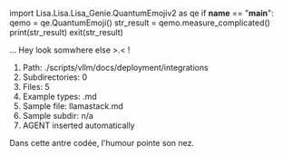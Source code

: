 
import Lisa.Lisa.Lisa_Genie.QuantumEmojiv2 as qe
if __name__ == "__main__":
  qemo = qe.QuantumEmoji()
  str_result = qemo.measure_complicated()
  print(str_result)
  exit(str_result)

... Hey look somwhere else >.< !

1. Path: ./scripts/vllm/docs/deployment/integrations
2. Subdirectories: 0
3. Files: 5
4. Example types: .md
5. Sample file: llamastack.md
6. Sample subdir: n/a
7. AGENT inserted automatically

Dans cette antre codée, l'humour pointe son nez.
